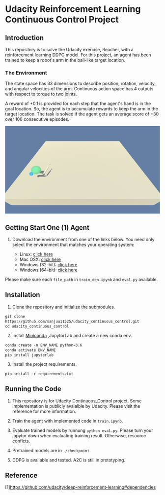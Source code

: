 
# Udacity Reinforcement Learning Continuous Control Project

## Introduction
This repository is to solve the Udacity exercise, Reacher, with a reinforcement learning DDPG model. For this project, an agent has been trained to keep a robot's arm in the ball-like target location.

### The Environment
The state space has 33 dimensions to describe position, rotation, velocity, and angular velocities of the arm. Continuous action space has 4 outputs with respect to torque to two joints.

A reward of +0.1 is provided for each step that the agent's hand is in the goal location. So, the agent is to accumulate rewards to keep the arm in the target location. The task is solved if the agent gets an average score of +30 over 100 consecutive episodes.

![](images/images.gif)

## Getting Start **One (1) Agent**

1. Download the environment from one of the links below.  You need only select the environment that matches your operating system:

    - Linux: [click here](https://s3-us-west-1.amazonaws.com/udacity-drlnd/P2/Reacher/one_agent/Reacher_Linux.zip)
    - Mac OSX: [click here](https://s3-us-west-1.amazonaws.com/udacity-drlnd/P2/Reacher/one_agent/Reacher.app.zip)
    - Windows (32-bit): [click here](https://s3-us-west-1.amazonaws.com/udacity-drlnd/P2/Reacher/one_agent/Reacher_Windows_x86.zip)
    - Windows (64-bit): [click here](https://s3-us-west-1.amazonaws.com/udacity-drlnd/P2/Reacher/one_agent/Reacher_Windows_x86_64.zip)

Please make sure each ```file_path``` in ```train_dqn.ipynb``` and ```eval.py``` available.

## Installation

1. Clone the repository and initialize the submodules.

```
git clone https://github.com/sanjuu11525/udacity_continuous_control.git
cd udacity_continuous_control 
```

2. Install [Miniconda](https://docs.conda.io/en/latest/miniconda.html) ,JupytorLab and  create a new conda env.

```
conda create -n ENV_NAME python=3.6
conda activate ENV_NAME
pip install jupyterlab
```

3. Install the project requirements.

```
pip install -r requirements.txt
```

## Running the Code

1. This repository is for Udacity Continuous_Control project. Some implementation is publicly avaialble by Udacity. Please visit the reference for more information.

2. Train the agent with implemented code in ```train.ipynb```.

3. Evaluate trained models by runnung ```python eval.py```. Please turn your jupytor down when evaluating training result. Otherwise, resource conficts.

4. Pretrained models are in ```./checkpoint```.

5. DDPG is available and tested. A2C is still in prototyping.


## Reference

[1]https://github.com/udacity/deep-reinforcement-learning#dependencies
